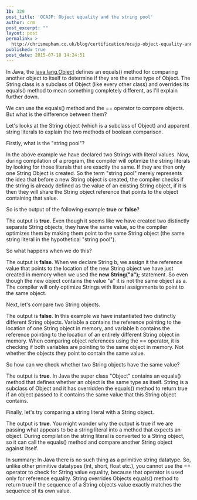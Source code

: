 ```yaml
---
ID: 329
post_title: 'OCAJP: Object equality and the string pool'
author: crm
post_excerpt: ""
layout: post
permalink: >
  http://chrismepham.co.uk/blog/certification/ocajp-object-equality-and-the-string-pool/
published: true
post_date: 2015-07-18 14:24:51
---
```

In Java, the <a href="http://docs.oracle.com/javase/7/docs/api/java/lang/Object.html">java.lang.Object</a> defines an equals() method for comparing another object to itself to determine if they are the same type of Object. The String class is a subclass of Object (like every other class) and overrides its equals() method to mean something completely different, as I'll explain further down. 

We can use the equals() method and the == operator to compare objects. But what is the difference between them?

Let's looks at the String object (which is a subclass of Object) and apparent string literals to explain the two methods of boolean comparison.

Firstly, what is the "string pool"?
<script src="https://gist.github.com/final60/35025bd2cdf820f11562.js"></script>
In the above example we have declared two Strings with literal values. Now, during compilation of a program, the compiler will optimize the string literals by looking for those literals that are exactly the same. If they are then only one String Object is created. So the term "string pool" merely represents the idea that before a new String object is created, the compiler checks if the string is already defined as the value of an existing String object, if it is then they will share the String object reference that points to the object containing that value.

So is the output of the following example <strong>true</strong> or <strong>false</strong>?
<script src="https://gist.github.com/final60/288fd1e7d8d81baebae0.js"></script>
The output is <strong>true</strong>.
Even though it seems like we have created two distinctly separate String objects, they have the same value, so the compiler optimizes them by making them point to the same String object (the same string literal in the hypothetical "string pool").

So what happens when we do this?
<script src="https://gist.github.com/final60/c9ce61f3a1e71fd3c60f.js"></script>
The output is <strong>false</strong>.
When we declare String b, we assign it the reference value that points to the location of the new String object we have just created in memory when we used the <strong>new String("a");</strong> statement. So even though the new object contains the value "a" it is not the same object as a. The compiler will only optimize Strings with literal assignments to point to the same object.

Next, let's compare two String objects.
<script src="https://gist.github.com/final60/5ab6d44ec04892601af7.js"></script>
The output is <strong>false</strong>.
In this example we have instantiated two distinctly different String objects. Variable a contains the reference pointing to the location of one String object in memory, and variable b contains the reference pointing to the location of an entirely different String object in memory. When comparing object references using the == operator, it is checking if both variables are pointing to the same object in memory. Not whether the objects they point to contain the same value.

So how can we check whether two String objects have the same value?
<script src="https://gist.github.com/final60/68120613b10b7ab20843.js"></script>
The output is <strong>true</strong>.
In Java the super class "Object" contains an equals() method that defines whether an object is the same type as itself. String is a subclass of Object and it has overridden the equals() method to return true if an object passed to it contains the same value that this String object contains. 


Finally, let's try comparing a string literal with a String object.
<script src="https://gist.github.com/final60/61f47ecd6632328f6c43.js"></script>
The output is <strong>true</strong>.
You might wonder why the output is true if we are passing what appears to be a string literal into a method that expects an object. During compilation the string literal is converted to a String object, so it can call the equals() method and compare another String object against itself.

In summary:
In Java there is no such thing as a primitive string datatype. So, unlike other primitive datatypes (int, short, float etc.), you cannot use the == operator to check for String value equality, because that operator is used only for reference equality. String overrides Objects equals() method to return true if the sequence of a String objects value exactly matches the sequence of its own value.